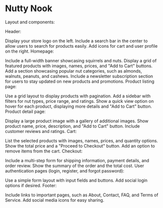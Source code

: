 # Nutty Nook

Layout and components:

Header:

Display your store logo on the left.
Include a search bar in the center to allow users to search for products easily.
Add icons for cart and user profile on the right.
Homepage:

Include a full-width banner showcasing squirrels and nuts.
Display a grid of featured products with images, names, prices, and "Add to Cart" buttons.
Add a section showcasing popular nut categories, such as almonds, walnuts, peanuts, and cashews.
Include a newsletter subscription section for users to stay updated on new products and promotions.
Product listing page:

Use a grid layout to display products with pagination.
Add a sidebar with filters for nut types, price range, and ratings.
Show a quick view option on hover for each product, displaying more details and "Add to Cart" button.
Product detail page:

Display a large product image with a gallery of additional images.
Show product name, price, description, and "Add to Cart" button.
Include customer reviews and ratings.
Cart:

List the selected products with images, names, prices, and quantity options.
Show the total price and a "Proceed to Checkout" button.
Add an option to remove items from the cart.
Checkout:

Include a multi-step form for shipping information, payment details, and order review.
Show the summary of the order and the total cost.
User authentication pages (login, register, and forgot password):

Use a simple form layout with input fields and buttons.
Add social login options if desired.
Footer:

Include links to important pages, such as About, Contact, FAQ, and Terms of Service.
Add social media icons for easy sharing.
